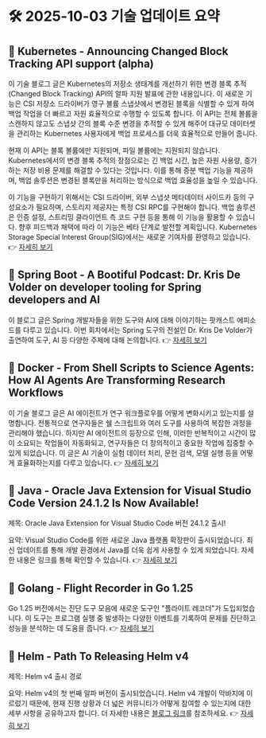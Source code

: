 # 🛠️ 2025-10-03 기술 업데이트 요약

## 🔹 Kubernetes - Announcing Changed Block Tracking API support (alpha)
이 기술 블로그 글은 Kubernetes의 저장소 생태계를 개선하기 위한 변경 블록 추적(Changed Block Tracking) API의 알파 지원 발표에 관한 내용입니다. 이 새로운 기능은 CSI 저장소 드라이버가 영구 볼륨 스냅샷에서 변경된 블록을 식별할 수 있게 하여 백업 작업을 더 빠르고 자원 효율적으로 수행할 수 있도록 합니다. 이 API는 전체 볼륨을 스캔하지 않고도 스냅샷 간의 블록 수준 변경을 추적할 수 있게 해주어 대규모 데이터셋을 관리하는 Kubernetes 사용자에게 백업 프로세스를 더욱 효율적으로 만들어 줍니다.

현재 이 API는 블록 볼륨에만 지원되며, 파일 볼륨에는 지원되지 않습니다. Kubernetes에서의 변경 블록 추적의 장점으로는 긴 백업 시간, 높은 자원 사용량, 증가하는 저장 비용 문제를 해결할 수 있다는 것입니다. 이를 통해 증분 백업 기능을 제공하며, 백업 솔루션은 변경된 블록만을 처리하는 방식으로 백업 효율성을 높일 수 있습니다. 

이 기능을 구현하기 위해서는 CSI 드라이버, 외부 스냅샷 메타데이터 사이드카 등의 구성요소가 필요하며, 스토리지 제공자는 특정 CSI RPC를 구현해야 합니다. 백업 솔루션은 인증 설정, 스트리밍 클라이언트 측 코드 구현 등을 통해 이 기능을 활용할 수 있습니다. 향후 피드백과 채택에 따라 이 기능은 베타 단계로 발전할 계획입니다. Kubernetes Storage Special Interest Group(SIG)에서는 새로운 기여자를 환영하고 있습니다.
👉 [자세히 보기](https://kubernetes.io/blog/2025/09/25/csi-changed-block-tracking/)

## 🔹 Spring Boot - A Bootiful Podcast: Dr. Kris De Volder on developer tooling for Spring developers and AI
이 블로그 글은 Spring 개발자들을 위한 도구와 AI에 대해 이야기하는 팟캐스트 에피소드를 다루고 있습니다. 이번 회차에서는 Spring 도구의 전설인 Dr. Kris De Volder가 출연하여 도구, AI 등 다양한 주제에 대해 논의합니다.
👉 [자세히 보기](https://spring.io/blog/2025/10/02/a-bootiful-podcast-dr-kris-de-volder)

## 🔹 Docker - From Shell Scripts to Science Agents: How AI Agents Are Transforming Research Workflows
이 기술 블로그 글은 AI 에이전트가 연구 워크플로우를 어떻게 변화시키고 있는지를 설명합니다. 전통적으로 연구자들은 쉘 스크립트와 여러 도구를 사용하여 복잡한 과정을 관리해야 했습니다. 하지만 AI 에이전트의 등장으로 인해, 이러한 반복적이고 시간이 많이 소요되는 작업들이 자동화되고, 연구자들은 더 창의적이고 중요한 작업에 집중할 수 있게 되었습니다. 이 글은 AI 기술이 실험 데이터 처리, 문헌 검색, 모델 실행 등을 어떻게 효율화하는지를 다루고 있습니다.
👉 [자세히 보기](https://www.docker.com/blog/ai-science-agents-research-workflows/)

## 🔹 Java - Oracle Java Extension for Visual Studio Code Version 24.1.2 Is Now Available!
제목: Oracle Java Extension for Visual Studio Code 버전 24.1.2 출시!

요약: Visual Studio Code를 위한 새로운 Java 플랫폼 확장판이 출시되었습니다. 최신 업데이트를 통해 개발 환경에서 Java를 더욱 쉽게 사용할 수 있게 되었습니다. 자세한 내용은 링크를 통해 확인할 수 있습니다.
👉 [자세히 보기](https://inside.java/2025/10/01/java-vscode-extension-update/)

## 🔹 Golang - Flight Recorder in Go 1.25
Go 1.25 버전에서는 진단 도구 모음에 새로운 도구인 "플라이트 레코더"가 도입되었습니다. 이 도구는 프로그램 실행 중 발생하는 다양한 이벤트를 기록하여 문제를 진단하고 성능을 분석하는 데 도움을 줍니다.
👉 [자세히 보기](https://go.dev/blog/flight-recorder)

## 🔹 Helm - Path To Releasing Helm v4
제목: Helm v4 출시 경로

요약: Helm v4의 첫 번째 알파 버전이 출시되었습니다. Helm v4 개발이 막바지에 이르렀기 때문에, 현재 진행 상황과 더 넓은 커뮤니티가 어떻게 참여할 수 있는지에 대한 세부 사항을 공유하고자 합니다. 더 자세한 내용은 [블로그 링크](https://helm.sh/blog/path-to-helm-v4/)를 참조하세요.
👉 [자세히 보기](https://helm.sh/blog/path-to-helm-v4/)

